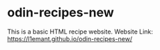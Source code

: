 # odin-recipes-new
This is a basic HTML recipe website.
Website Link: https://l1emant.github.io/odin-recipes-new/